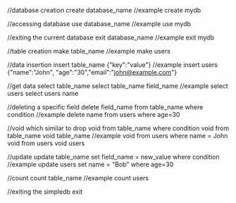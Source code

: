 //database creation
create database_name
//example
create mydb

//accessing database
use database_name
//example
use mydb   

//exiting the current database
exit database_name
//example
exit mydb

//table creation
make table_name
//example
make users

//data insertion 
insert table_name {"key":"value"}
//example
insert users {"name":"John", "age":"30","email":"john@example.com"}


//get data
select table_name
select table_name field_name
//example
select users
select users name

//deleting a specific field 
delete field_name from table_name where condition
//example
delete name from users where age=30

//void which similar to drop
void from table_name where condition
void from table_name 
void  table_name
//example
void from users where name = John
void from users
void users

//update 
update table_name set field_name = new_value where condition
//example
update users set name = "Bob" where age=30

//count
count table_name
//example
count users

//exiting the simpledb
exit


